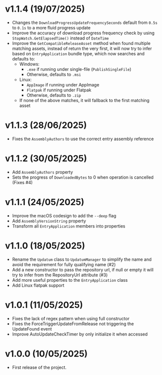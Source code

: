 # v1.1.4 (19/07/2025)
- Changes the `DownloadProgressUpdateFrequencySeconds` default from `0.5s` to `0.1s` to a more fluid progress update
- Improve the accuracy of download progress frequency check by using `StopWatch.GetElapsedTime()` instead of `DateTime`
- Improve the `GetCompatibleReleaseAsset` method when found multiple matching assets, instead of return the very first,
it will now try to infer based on `EntryApplication` bundle type, which now searches and defaults to:
  - Windows: 
    - `.exe` if running under single-file (`PublishSingleFile`)
    - Otherwise, defaults to `.msi`
  - Linux: 
    - `AppImage` if running under AppImage
    - `Flatpak` if running under Flatpak
    - Otherwise, defaults to `.zip`
  - If none of the above matches, it will fallback to the first matching asset

# v1.1.3 (28/06/2025)
- Fixes the `AssemblyAuthors` to use the correct entry assembly reference

# v1.1.2 (30/05/2025)
- Add `AssemblyAuthors` property
- Sets the progress of `DownloadedBytes` to 0 when operation is cancelled (Fixes #4)

# v1.1.1 (24/05/2025)
- Improve the macOS codesign to add the `--deep` flag
- Add `AssemblyVersionString` property
- Transform all `EntryApplication` members into properties

# v1.1.0 (18/05/2025)
- Rename the `Updatum` class to `UpdatumManager` to simplify the name and avoid the requirement for fully qualifying name (#2)
- Add a new constructor to pass the repository url, if null or empty it will try to infer from the RepositoryUrl attribute (#3)
- Add more useful properties to the `EntryApplication` class
- Add Linux flatpak support

# v1.0.1 (11/05/2025)
- Fixes the lack of regex pattern when using full constructor
- Fixes the ForceTriggerUpdateFromRelease not triggering the UpdateFound event
- Improve AutoUpdateCheckTimer by only initialize it when accessed

# v1.0.0 (10/05/2025)
- First release of the project.